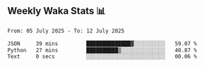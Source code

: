## Weekly Waka Stats 📊
<!--START_SECTION:waka-->

```txt
From: 05 July 2025 - To: 12 July 2025

JSON     39 mins         ██████████████▓░░░░░░░░░░   59.07 %
Python   27 mins         ██████████▒░░░░░░░░░░░░░░   40.87 %
Text     0 secs          ░░░░░░░░░░░░░░░░░░░░░░░░░   00.06 %
```

<!--END_SECTION:waka-->

<!--

Here are some ideas to get you started:

- 🔭 I’m currently working on (way to add branches committed on)
- 🌱 I’m currently learning Web Frameworks and Machine Learning! (Lisp, JS (react & angular), Python, and __)
- 💬 Ask me about ...
- 📫 How to reach me: 
- 😄 Pronouns: He/Him/His
- ⚡ Fun fact: ...

that-recsys-lab
-->
